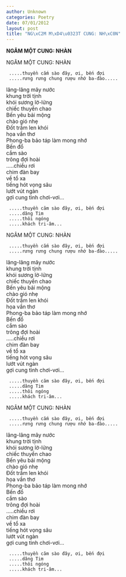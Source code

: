 ```yaml
---
author: Unknown
categories: Poetry
date: 07/01/2012
layout: post
title: "NG\xC2M M\xD4\u0323T CUNG: NH\xC0N"
---
```


**NGÂM MỘT CUNG: NHÀN**

NGÂM MỘT CUNG: NHÀN                                          
                                                                                
     .....thuyền cắm sào đây, ơi, bến đợi                         
     .....rưng rưng chung rượu nhớ ba-đào.....                
                                                                                
 lâng-lâng mây nước                                                 
 khung trời tịnh                                                         
 khói sương lờ-lửng                                                   
 chiếc thuyền chao                                                    
 Bến yêu bải mộng                                                   
 chào gió nhẹ                                                          
 Đốt trầm len khói                                                  
 họa vần thơ                                              
 Phong-ba bảo táp
 làm mong nhớ                                     
 Bến đổ                                                 
 cắm sào                                                           
 trông đợi hoài                                                
 .....chiều rơi                                                        
 chim đàn bay                                
 về tổ xa                                                                 
 tiếng hót vọng sâu                                              
 lướt vút ngàn                                                       
 gợi cung tình chơi-vơi...
                     
     .....thuyền căm sào đây, ơi, bến đợi                         
     .....dâng Tim                                                            
     .....thôi ngóng                                                        
     .....khách tri-âm...

NGÂM MỘT CUNG: NHÀN                                          
                                                                                
     .....thuyền cắm sào đây, ơi, bến đợi                         
     .....rưng rưng chung rượu nhớ ba-đào.....                
                                                                                
 lâng-lâng mây nước                                                 
 khung trời tịnh                                                         
 khói sương lờ-lửng                                                   
 chiếc thuyền chao                                                    
 Bến yêu bải mộng                                                   
 chào gió nhẹ                                                          
 Đốt trầm len khói                                                  
 họa vần thơ                                              
 Phong-ba bảo táp
 làm mong nhớ                                     
 Bến đổ                                                 
 cắm sào                                                           
 trông đợi hoài                                                
 .....chiều rơi                                                        
 chim đàn bay                                
 về tổ xa                                                                 
 tiếng hót vọng sâu                                              
 lướt vút ngàn                                                       
 gợi cung tình chơi-vơi...
                     
     .....thuyền căm sào đây, ơi, bến đợi                         
     .....dâng Tim                                                            
     .....thôi ngóng                                                        
     .....khách tri-âm...

NGÂM MỘT CUNG: NHÀN                                          
                                                                                
     .....thuyền cắm sào đây, ơi, bến đợi                         
     .....rưng rưng chung rượu nhớ ba-đào.....                
                                                                                
 lâng-lâng mây nước                                                 
 khung trời tịnh                                                         
 khói sương lờ-lửng                                                   
 chiếc thuyền chao                                                    
 Bến yêu bải mộng                                                   
 chào gió nhẹ                                                          
 Đốt trầm len khói                                                  
 họa vần thơ                                              
 Phong-ba bảo táp
 làm mong nhớ                                     
 Bến đổ                                                 
 cắm sào                                                           
 trông đợi hoài                                                
 .....chiều rơi                                                        
 chim đàn bay                                
 về tổ xa                                                                 
 tiếng hót vọng sâu                                              
 lướt vút ngàn                                                       
 gợi cung tình chơi-vơi...
                     
     .....thuyền căm sào đây, ơi, bến đợi                         
     .....dâng Tim                                                            
     .....thôi ngóng                                                        
     .....khách tri-âm...
